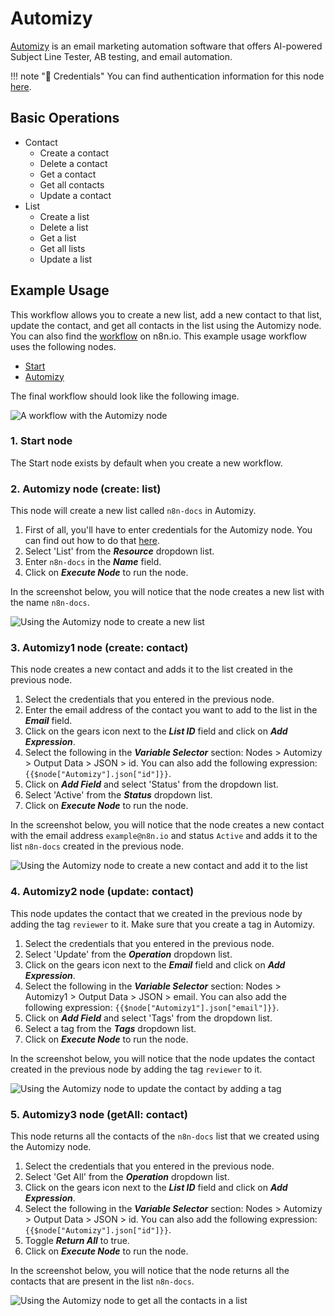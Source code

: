 # Automizy

[Automizy](https://automizy.com/) is an email marketing automation software that offers AI-powered Subject Line Tester, AB testing, and email automation.

!!! note "🔑 Credentials"
    You can find authentication information for this node [here](/integrations/credentials/automizy/).


## Basic Operations

* Contact
    * Create a contact
    * Delete a contact
    * Get a contact
    * Get all contacts
    * Update a contact
* List
    * Create a list
    * Delete a list
    * Get a list
    * Get all lists
    * Update a list

## Example Usage

This workflow allows you to create a new list, add a new contact to that list, update the contact, and get all contacts in the list using the Automizy node. You can also find the [workflow](https://n8n.io/workflows/720) on n8n.io. This example usage workflow uses the following nodes.
- [Start](/integrations/core-nodes/n8n-nodes-base.start/)
- [Automizy]()

The final workflow should look like the following image.

![A workflow with the Automizy node](/_images/integrations/nodes/automizy/workflow.png)

### 1. Start node

The Start node exists by default when you create a new workflow.


### 2. Automizy node (create: list)

This node will create a new list called `n8n-docs` in Automizy.

1. First of all, you'll have to enter credentials for the Automizy node. You can find out how to do that [here](/integrations/credentials/automizy/).
2. Select 'List' from the ***Resource*** dropdown list.
3. Enter `n8n-docs` in the ***Name*** field.
4. Click on ***Execute Node*** to run the node.

In the screenshot below, you will notice that the node creates a new list with the name `n8n-docs`.

![Using the Automizy node to create a new list](/_images/integrations/nodes/automizy/automizy_node.png)

### 3. Automizy1 node (create: contact)

This node creates a new contact and adds it to the list created in the previous node.

1. Select the credentials that you entered in the previous node.
2. Enter the email address of the contact you want to add to the list in the ***Email*** field.
3. Click on the gears icon next to the ***List ID*** field and click on ***Add Expression***.
4. Select the following in the ***Variable Selector*** section: Nodes > Automizy > Output Data > JSON > id. You can also add the following expression: `{{$node["Automizy"].json["id"]}}`.
5. Click on ***Add Field*** and select 'Status' from the dropdown list.
6. Select 'Active' from the ***Status*** dropdown list.
7. Click on ***Execute Node*** to run the node.

In the screenshot below, you will notice that the node creates a new contact with the email address `example@n8n.io` and status `Active` and adds it to the list `n8n-docs` created in the previous node.

![Using the Automizy node to create a new contact and add it to the list](/_images/integrations/nodes/automizy/automizy1_node.png)

### 4. Automizy2 node (update: contact)

This node updates the contact that we created in the previous node by adding the tag `reviewer` to it. Make sure that you create a tag in Automizy.


1. Select the credentials that you entered in the previous node.
2. Select 'Update' from the ***Operation*** dropdown list.
3. Click on the gears icon next to the ***Email*** field and click on ***Add Expression***.
4. Select the following in the ***Variable Selector*** section: Nodes > Automizy1 > Output Data > JSON > email. You can also add the following expression: `{{$node["Automizy1"].json["email"]}}`.
5. Click on ***Add Field*** and select 'Tags' from the dropdown list.
6. Select a tag from the ***Tags*** dropdown list.
7. Click on ***Execute Node*** to run the node.

In the screenshot below, you will notice that the node updates the contact created in the previous node by adding the tag `reviewer` to it.

![Using the Automizy node to update the contact by adding a tag](/_images/integrations/nodes/automizy/automizy2_node.png)

### 5. Automizy3 node (getAll: contact)

This node returns all the contacts of the `n8n-docs` list that we created using the Automizy node.

1. Select the credentials that you entered in the previous node.
2. Select 'Get All' from the ***Operation*** dropdown list.
3. Click on the gears icon next to the ***List ID*** field and click on ***Add Expression***.
4. Select the following in the ***Variable Selector*** section: Nodes > Automizy > Output Data > JSON > id. You can also add the following expression: `{{$node["Automizy"].json["id"]}}`.
5. Toggle ***Return All*** to true.
6. Click on ***Execute Node*** to run the node.

In the screenshot below, you will notice that the node returns all the contacts that are present in the list `n8n-docs`.

![Using the Automizy node to get all the contacts in a list](/_images/integrations/nodes/automizy/automizy3_node.png)

